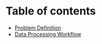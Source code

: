 # Table of contents

* [Problem Definition](README.md)
* [Data Processing Workflow](data-processing-workflow.md)
